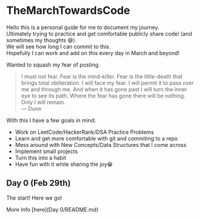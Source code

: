 # TheMarchTowardsCode

Hello this is a personal guide for me to document my journey.\
Ultimately trying to practice and get comfortable publicly share code! (and sometimes my thoughts 😅)\
We will see how long I can commit to this.\
Hopefully I can work and add on this every day in March and beyond!

Wanted to squash my fear of posting.
> I must not fear. Fear is the mind-killer. Fear is the little-death that brings total obliteration. I will face my fear. I will permit it to pass over me and through me. And when it has gone past I will turn the inner eye to see its path. Where the fear has gone there will be nothing. Only I will remain. \
— Dune

With this I have a few goals in mind:
- Work on LeetCode/HackerRank/DSA Practice Problems
- Learn and get more comfortable with git and commiting to a repo
- Mess around with New Concepts/Data Structures that I come across
- Implement small projects
- Turn this into a habit 
- Have fun with it while sharing the joy😁

## Day 0 (Feb 29th)

The start! Here we go!

More Info [here](Day 0/README.md)
